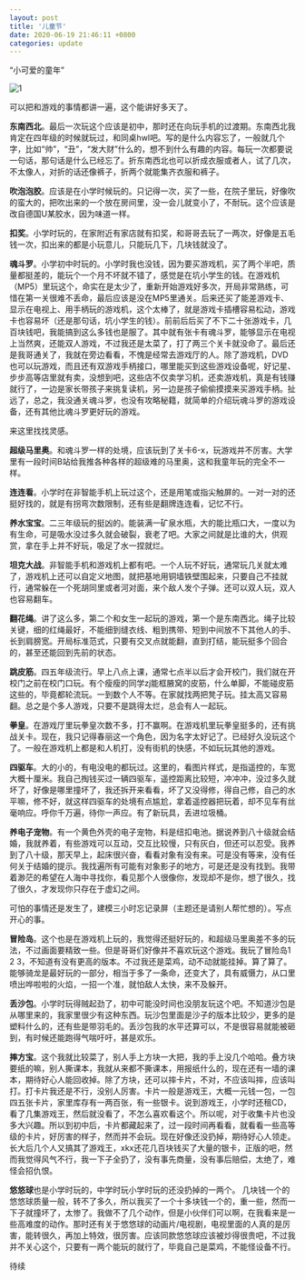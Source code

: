 ```yaml
---
layout: post
title: '儿童节'
date: 2020-06-19 21:46:11 +0800
categories: update
---
```

“小可爱的童年”

![1](https://pajir.github.io/assets/images/1592571164180.png)

可以把和游戏的事情都讲一遍，这个能讲好多天了。

**东南西北**。最后一次玩这个应该是初中，那时还在向玩手机的过渡期。东南西北我肯定在四年级的时候就玩过，和同桌hwl吧。写的是什么内容忘了，一般就几个字，比如“帅”，“丑”，“发大财”什么的，想不到什么有趣的内容。每玩一次都要说一句话，那句话是什么已经忘了。折东南西北也可以折成衣服或者人，试了几次，不太像人，对折的话还像裤子，折两个就能集齐衣服和裤子。

**吹泡泡胶**。应该是在小学时候玩的。只记得一次，买了一些，在院子里玩，好像吹的蛮大的，把吹出来的一个放在房间里，没一会儿就变小了，不耐玩。这个应该是改自德国U某胶水，因为味道一样。

**扣奖**。小学时玩的，在家附近有家店就有扣奖，和哥哥去玩了一两次，好像是五毛钱一次，扣出来的都是小玩意儿，只能玩几下，几块钱就没了。

**魂斗罗**。小学初中时玩的。小学时我也没钱，因为要买游戏机，买了两个半吧，质量都挺差的，能玩个一个月不坏就不错了，感觉是在坑小学生的钱。在游戏机（MP5）里玩这个，命实在是太少了，重新开始游戏好多次，开局非常熟练，可惜在第一关很难不丢命，最后应该是没在MP5里通关。后来还买了能差游戏卡、显示在电视上、用手柄玩的游戏机，这个太棒了，就是游戏卡插槽容易松动，游戏卡也容易坏（还是那句话，坑小学生的钱）。前前后后买了不下二十张游戏卡，几百块钱吧，我能搞到这么多钱也是服了。其中就有张卡有魂斗罗，能够显示在电视上当然爽，还能双人游戏，不过我还是太菜了，打了两三个关卡就没命了。最后还是我哥通关了，我就在旁边看看，不愧是经常去游戏厅的人。除了游戏机，DVD也可以玩游戏，而且还有双游戏手柄接口，哪里能买到这些游戏设备呢，好记星、步步高等店里就有卖，没想到吧，这些店不仅卖学习机，还卖游戏机，真是有钱赚就行了，一边是家长带孩子来挑复读机，另一边是孩子偷偷摸摸来买游戏手柄。扯远了，总之，我没通关魂斗罗，也没有攻略秘籍，就简单的介绍玩魂斗罗的游戏设备，还有其他比魂斗罗更好玩的游戏。

来这里找找灵感。

**超级马里奥**。和魂斗罗一样的处境，应该玩到了关卡6-x，玩游戏并不厉害。大学里有一段时间B站给我推各种各样的超级难的马里奥，这和我童年玩的完全不一样。

**连连看**。小学时在非智能手机上玩过这个，还是用笔或指尖触屏的。一对一对的还挺好找的，就是有拐弯次数限制，还有些是翻牌连连看，记忆不行。

**养水宝宝**。二三年级玩的挺凶的。能装满一矿泉水瓶，大的能比瓶口大，一度以为有生命，可是吸水没过多久就会破裂，衰老了吧。大家之间就是比谁的大，供观赏，拿在手上并不好玩，吸足了水一捏就烂。

**坦克大战**。非智能手机和游戏机上都有吧。一个人玩不好玩，通常玩几关就太难了，游戏机上还可以自定义地图，就把基地用铜墙铁壁围起来，只要自己不挂就行，通常躲在一个死胡同里或者河对面，来个敌人发个子弹。还可以双人玩，双人也容易翻车。

**翻花绳**。讲了这么多，第二个和女生一起玩的游戏，第一个是东南西北。绳子比较关键，细的红绳最好，不能细到缝衣线、粗到携带、短到中间放不下其他人的手、长到肩膀宽。开局标准范式，只要有交叉点就能翻，直到打结，能玩挺多个回合的，甚至还能回到先前的状态。

**跳皮筋**。四五年级流行。早上八点上课，通常七点半以后才会开校门，我们就在开校门之前在校门口玩。有个瘦瘦的同学zj能框腋窝的皮筋，什么单脚，不能碰皮筋这些的，毕竟都轮流玩。一到数个人不等。在家就找两把凳子玩。挂太高又容易翻。总之是个多人游戏，只要不是跳得太烂，总会有人一起玩。

**拳皇**。在游戏厅里玩拳皇次数不多，打不赢啊。在游戏机里玩拳皇挺多的，还有挑战关卡。现在，我只记得春丽这一个角色，因为名字太好记了。已经好久没玩这个了。一般在游戏机上都是和人机打，没有街机的快感，不如玩玩其他的游戏。

**四驱车**。大的小的，有电没电的都玩过。这里的，看图片样式，是指遥控的，车宽大概十厘米。我自己掏钱买过一辆四驱车，遥控距离比较短，冲冲冲，没过多久就坏了，好像是哪里撞坏了，我还拆开来看看，坏了又没得修，得自己修，自己的水平嘛，修不好，就这样四驱车的处境有点尴尬，拿着遥控器把玩着，却不见车有丝毫响应。呼你千万遍，待你一声应。有了新玩具，丢进垃圾桶。

**养电子宠物**。有一个黄色外壳的电子宠物，料是纽扣电池。据说养到八十级就会结婚，我就养着，有些游戏可以互动，交互比较慢，只有灰白，但还可以忍受。我养到了八十级，那天早上，起床很兴奋，看看对象有没有来。可是没有等来，没有任何关于结婚的提示。我找遍所有可能有对象影子的地方，可是还是没有找到。我带着渺茫的希望在人海中寻找你，看见那个人很像你，发现却不是你，想了很久，找了很久，才发现你只存在于虚幻之间。

可怕的事情还是发生了，建模三小时忘记录屏（主题还是请别人帮忙想的）。写点开心的事。

**冒险岛**。这个也是在游戏机上玩的，我觉得还挺好玩的，和超级马里奥差不多的玩法，不过画面要精致一些。但是哥哥们好像并不喜欢玩这个游戏。我玩了冒险岛1 2 3，不知道有没有更高的版本。不过我还是菜鸡，动不动就能挂掉。算了算了。能够骑龙是最好玩的一部分，相当于多了一条命，还变大了，具有威慑力，从口里喷出哗啦啦的火焰，一招一个准，就怕敌人太快，来不及躲开。

**丢沙包**。小学时玩得贼起劲了，初中可能没时间也没朋友玩这个吧。不知道沙包是从哪里来的，我家里很少有这种东西。玩沙包里面是沙子的版本比较少，更多的是塑料什么的，还有些是带羽毛的。丢沙包我的水平还算可以，不是很容易就能被砸到，有时候还能跑得气喘吁吁，甚是欢乐。

**摔方宝**。这个我就比较菜了，别人手上方块一大把，我的手上没几个哈哈。叠方块要纸的嘛，别人撕课本，我就从来都不撕课本，用报纸什么的，现在还有一墙的课本，期待好心人能回收掉。除了方块，还可以摔卡片，不对，不应该叫摔，应该叫打。打卡片我还是不行，没别人厉害。卡片一般是游戏王，大概一元钱一包，一包四五张卡片，家里库存有一两百张，有一些银卡。说到游戏王，小学时还租CD，看了几集游戏王，然后就没看了，不怎么喜欢看这个。所以呢，对于收集卡片也没多大兴趣。所以到初中后，卡片都藏起来了，过一段时间再看看，就看看一些高等级的卡片，好厉害的样子，然而并不会玩。现在好像还没扔掉，期待好心人领走。长大后几个人又搞其了游戏王，xkx还花几百块钱买了大量的银卡，正版的吧，然而我觉得风气不行，我一下子全扔了，没有事先商量，没有事后赔偿，太绝了，难怪会招仇恨。

**悠悠球**也是小学时玩的，中学时玩小学时玩的还没扔掉的一两个。 几块钱一个的悠悠球质量一般，转不了多久，所以我买了一个十多块钱一个的，重一些，然而一下子就撞坏了，太惨了。我做不了几个动作，但是小伙伴们可以啊，在我看来是一些高难度的动作。那时还有关于悠悠球的动画片/电视剧，电视里面的人真的是厉害，能转很久，再加上特效，很厉害。应该同款悠悠球应该被炒得很贵吧，不过我并不关心这个，只要有一两个能玩的就行了，毕竟自己是菜鸡，不能怪设备不行。

待续